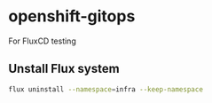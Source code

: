# openshift-gitops
For FluxCD testing

## Unstall Flux system 

```bash
flux uninstall --namespace=infra --keep-namespace
```
